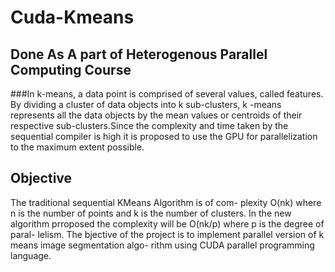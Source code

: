 # Cuda-Kmeans

## Done As A part of Heterogenous Parallel Computing Course

###In k-means, a data point is comprised of several values, called features. By dividing a cluster of data objects into k sub-clusters, k -means represents all the data objects by the mean values or centroids of their respective sub-clusters.Since the complexity and time taken by the sequential compiler is high it is proposed to use the GPU for parallelization to the maximum extent possible.

## Objective

The traditional sequential KMeans Algorithm is of com-
plexity O(nk) where n is the number of points and k is the
number of clusters. In the new algorithm prroposed the
complexity will be O(nk/p) where p is the degree of paral-
lelism. The bjective of the project is to implement parallel
version of k means image segmentation algo- rithm using
CUDA parallel programming language.
